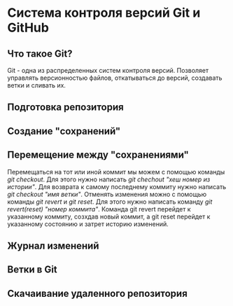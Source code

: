 # Система контроля версий Git и GitHub

## Что такое Git?

Git - одна из распределенных систем контроля версий. Позволяет управлять версионностью файлов, откатываться до версий, создавать ветки и сливать их.

## Подготовка репозитория

## Создание "сохранений"

## Перемещение между "сохранениями"

Перемещаться на тот или иной коммит мы можем с помощью команды *git checkout*. Для этого нужно написать *git chechout "хеш номер из истории"*. Для возврата к самому последнему коммиту нужно написать *git checkout "имя ветки"*.
Отменять изменения можно с помощью команды *git revert* и *git reset*. Для этого нужно написать команду *git revert(reset) "номер коммита"*. Команда git revert перейдет к указанному коммиту, созхдав новый коммит, а git reset перейдет к указанному состоянию и затрет историю изменений.
## Журнал изменений

## Ветки в Git

## Скачаивание удаленного репозитория